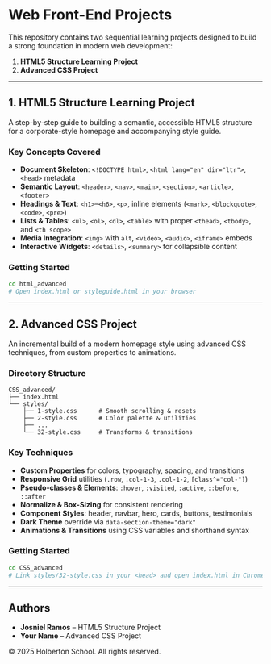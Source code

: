 # Web Front-End Projects

This repository contains two sequential learning projects designed to build a strong foundation in modern web development:

1. **HTML5 Structure Learning Project**
2. **Advanced CSS Project**

---

## 1. HTML5 Structure Learning Project

A step-by-step guide to building a semantic, accessible HTML5 structure for a corporate-style homepage and accompanying style guide.

### Key Concepts Covered

* **Document Skeleton**: `<!DOCTYPE html>`, `<html lang="en" dir="ltr">`, `<head>` metadata
* **Semantic Layout**: `<header>`, `<nav>`, `<main>`, `<section>`, `<article>`, `<footer>`
* **Headings & Text**: `<h1>`–`<h6>`, `<p>`, inline elements (`<mark>`, `<blockquote>`, `<code>`, `<pre>`)
* **Lists & Tables**: `<ul>`, `<ol>`, `<dl>`, `<table>` with proper `<thead>`, `<tbody>`, and `<th scope>`
* **Media Integration**: `<img>` with `alt`, `<video>`, `<audio>`, `<iframe>` embeds
* **Interactive Widgets**: `<details>`, `<summary>` for collapsible content

### Getting Started

```bash
cd html_advanced
# Open index.html or styleguide.html in your browser
```

---

## 2. Advanced CSS Project

An incremental build of a modern homepage style using advanced CSS techniques, from custom properties to animations.

### Directory Structure

```
CSS_advanced/
├── index.html
└── styles/
    ├── 1-style.css      # Smooth scrolling & resets
    ├── 2-style.css      # Color palette & utilities
    ├── ...
    └── 32-style.css     # Transforms & transitions
```

### Key Techniques

* **Custom Properties** for colors, typography, spacing, and transitions
* **Responsive Grid** utilities (`.row`, `.col-1-3`, `.col-1-2`, `[class^="col-"]`)
* **Pseudo-classes & Elements**: `:hover`, `:visited`, `:active`, `::before`, `::after`
* **Normalize & Box-Sizing** for consistent rendering
* **Component Styles**: header, navbar, hero, cards, buttons, testimonials
* **Dark Theme** override via `data-section-theme="dark"`
* **Animations & Transitions** using CSS variables and shorthand syntax

### Getting Started

```bash
cd CSS_advanced
# Link styles/32-style.css in your <head> and open index.html in Chrome v78+
```

---

## Authors

* **Josniel Ramos** – HTML5 Structure Project
* **Your Name** – Advanced CSS Project

© 2025 Holberton School. All rights reserved.
